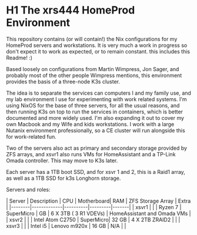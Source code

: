 # H1 The xrs444 HomeProd Environment

This repository contains (or will contain!) the Nix configurations for my HomeProd servers and workstations. It is very much a work in progress so don't expect it to work as expected, or to remain constant. this includes this Readme! :) 

Based loosely on configurations from Martin Wimpress, Jon Sager, and probably most of the other people Wimpress mentions, this environment provides the basis of a three-node K3s cluster.

The idea is to separate the services can computers I and my family use, and my lab environment I use for experimenting with work related systems. I'm using NixOS for the base of three servers, for all the usual reasons, and then running K3s on top to run the services in containers, which is better documented and more widely used. I'm also expanding it out to cover my own Macbook and my Wife and kids workstations. I work with a large Nutanix environment professionally, so a CE cluster will run alongside this for work-related fun.

Two of the servers also act as primary and secondary storage provided by ZFS arrays, and xsvr1 also runs VMs for HomeAssistant and a TP-Link Omada controller. This may move to K3s later.

Each server has a 1TB boot SSD, and for xsvr 1 and 2, this is a Raid1 array, as well as a 1TB SSD for k3s Longhorn storage.

Servers and roles:

| Server | Description | CPU | Motherboard| RAM | ZFS Storage Array | Extra |
|--------|-------------|----------|---------|-------|
| xsvr1 |   | | Ryzen 7 | SuperMicro | GB | 6 X 3TB ( 3 R1 VDEVs) | HomeAssistant and Omada VMs |
| xsvr2 |   | | Intel Atom C2750 | SuperMicro| 32 GB | 4 X 2TB ZRAID2 | |
| xsvr3 |   | | Intel i5 | Lenovo m920x | 16 GB | N/A | |

